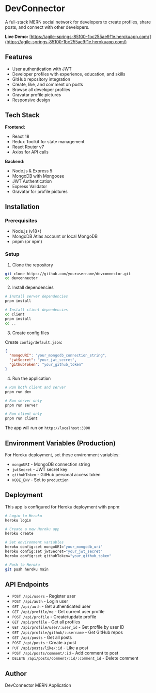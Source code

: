 # DevConnector

A full-stack MERN social network for developers to create profiles, share posts, and connect with other developers.

**Live Demo:** [https://agile-springs-85100-1bc255ae9f1e.herokuapp.com/](https://agile-springs-85100-1bc255ae9f1e.herokuapp.com/)

## Features

- User authentication with JWT
- Developer profiles with experience, education, and skills
- GitHub repository integration
- Create, like, and comment on posts
- Browse all developer profiles
- Gravatar profile pictures
- Responsive design

## Tech Stack

**Frontend:**
- React 18
- Redux Toolkit for state management
- React Router v7
- Axios for API calls

**Backend:**
- Node.js & Express 5
- MongoDB with Mongoose
- JWT Authentication
- Express Validator
- Gravatar for profile pictures

## Installation

### Prerequisites
- Node.js (v18+)
- MongoDB Atlas account or local MongoDB
- pnpm (or npm)

### Setup

1. Clone the repository
```bash
git clone https://github.com/yourusername/devconnector.git
cd devconnector
```

2. Install dependencies
```bash
# Install server dependencies
pnpm install

# Install client dependencies
cd client
pnpm install
cd ..
```

3. Create config files

Create `config/default.json`:
```json
{
  "mongoURI": "your_mongodb_connection_string",
  "jwtSecret": "your_jwt_secret",
  "githubToken": "your_github_token"
}
```

4. Run the application
```bash
# Run both client and server
pnpm run dev

# Run server only
pnpm run server

# Run client only
pnpm run client
```

The app will run on `http://localhost:3000`

## Environment Variables (Production)

For Heroku deployment, set these environment variables:
- `mongoURI` - MongoDB connection string
- `jwtSecret` - JWT secret key
- `githubToken` - GitHub personal access token
- `NODE_ENV` - Set to `production`

## Deployment

This app is configured for Heroku deployment with pnpm:

```bash
# Login to Heroku
heroku login

# Create a new Heroku app
heroku create

# Set environment variables
heroku config:set mongoURI="your_mongodb_uri"
heroku config:set jwtSecret="your_jwt_secret"
heroku config:set githubToken="your_github_token"

# Push to Heroku
git push heroku main
```

## API Endpoints

- `POST /api/users` - Register user
- `POST /api/auth` - Login user
- `GET /api/auth` - Get authenticated user
- `GET /api/profile/me` - Get current user profile
- `POST /api/profile` - Create/update profile
- `GET /api/profile` - Get all profiles
- `GET /api/profile/user/:user_id` - Get profile by user ID
- `GET /api/profile/github/:username` - Get GitHub repos
- `GET /api/posts` - Get all posts
- `POST /api/posts` - Create a post
- `PUT /api/posts/like/:id` - Like a post
- `POST /api/posts/comment/:id` - Add comment to post
- `DELETE /api/posts/comment/:id/:comment_id` - Delete comment

## Author

DevConnector MERN Application
